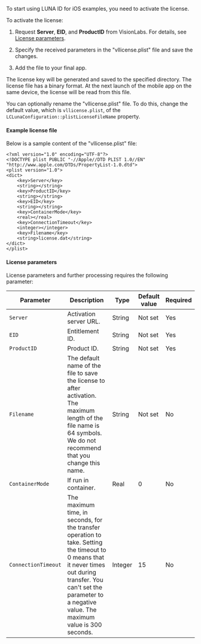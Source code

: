 To start using LUNA ID for iOS examples, you need to activate the license.

To activate the license:

1. Request **Server**, **EID**, and **ProductID** from VisionLabs. For details, see [License parameters](#license-parameters).

2. Specify the received parameters in the "vllicense.plist" file and save the changes.

3. Add the file to your final app.

The license key will be generated and saved to the specified directory. The license file has a binary format. At the next launch of the mobile app on the same device, the license will be read from this file.

You can optionally rename the "vllicense.plist" file. To do this, change the default value, which is `vllicense.plist`, of the `LCLunaConfiguration::plistLicenseFileName` property.

#### Example license file

Below is a sample content of the "vllicense.plist" file:

```
<?xml version="1.0" encoding="UTF-8"?>
<!DOCTYPE plist PUBLIC "-//Apple//DTD PLIST 1.0//EN" "http://www.apple.com/DTDs/PropertyList-1.0.dtd">
<plist version="1.0">
<dict>
    <key>Server</key>
    <string></string>
    <key>ProductID</key>
    <string></string>
    <key>EID</key>
    <string></string>
    <key>ContainerMode</key>
    <real></real>
    <key>ConnectionTimeout</key>
    <integer></integer>
    <key>Filename</key>
    <string>license.dat</string>
</dict>
</plist>
```

#### License parameters

License parameters and further processing requires the following parameter:

| Parameter           | Description | Type | Default value | Required |
| ----------          | ----------- | ---- | ------------  | -------- |
| `Server`            | Activation server URL.         | String | Not set | Yes |
| `EID`               | Entitlement ID. | String | Not set | Yes |
| `ProductID`         | Product ID. | String | Not set | Yes |
| `Filename`          | The default name of the file to save the license to after activation. The maximum length of the file name is 64 symbols. We do not recommend that you change this name. | String | Not set | No |
| `ContainerMode`     | If run in container. | Real | 0 | No |
| `ConnectionTimeout` | The maximum time, in seconds, for the transfer operation to take. Setting the timeout to 0 means that it never times out during transfer. You can't set the parameter to a negative value. The maximum value is 300 seconds. | Integer | 15 | No |